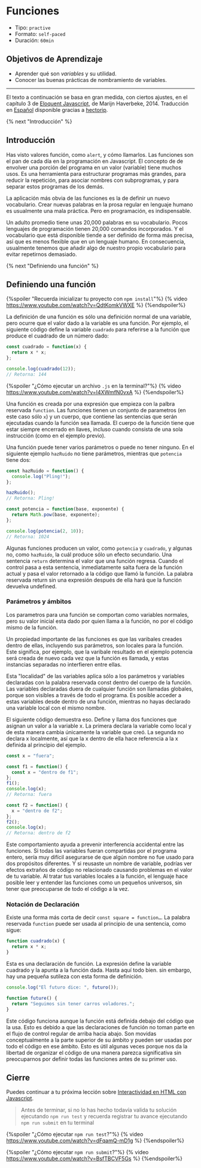 # Funciones

- Tipo: `practive`
- Formato: `self-paced`
- Duración: `60min`

## Objetivos de Aprendizaje

- Aprender qué son _variables_ y su utilidad.
- Conocer las buenas prácticas de nombramiento de variables.

***

El texto a continuación se basa en gran medida, con ciertos ajustes, en el
capítulo 3 de [Eloquent Javascript](http://eloquentJavascript.net/), de Marijn
Haverbeke, 2014. Traducción en
[Español](http://hectorip.github.io/Eloquent-Javascript-ES-online/chapters/03_functions.html)
disponible gracias a [hectorip](https://github.com/hectorip).

{% next "Introducción" %}

## Introducción

Has visto valores función, como `alert`, y cómo llamarlos. Las funciones son el
pan de cada día en la programación en Javascript. El concepto de de envolver una
porción del programa en un valor (variable) tiene muchos usos. Es una
herramienta para estructurar programas más grandes, para reducir la repetición,
para asociar nombres con subprogramas, y para separar estos programas de los
demás.

La aplicación más obvia de las funciones es la de definir un nuevo vocabulario.
Crear nuevas palabras en la prosa regular en lenguaje humano es usualmente una
mala práctica. Pero en programación, es indispensable.

Un adulto promedio tiene unas 20,000 palabras en su vocabulario. Pocos lenguajes
de programación tienen 20,000 comandos incorporados. Y el vocabulario que está
disponible tiende a ser definido de forma más precisa, así que es menos flexible
que en un lenguaje humano. En consecuencia, usualmente tenemos que añadir algo
de nuestro propio vocabulario para evitar repetirnos demasiado.

{% next "Definiendo una función" %}

## Definiendo una función

{%spoiler "Recuerda inicializar tu proyecto con `npm install`"%}
{% video https://www.youtube.com/watch?v=QdtKomkVWXE %}
{%endspoiler%}

La definición de una función es sólo una definición normal de una variable,
pero ocurre que el valor dado a la variable es una función. Por ejemplo, el
siguiente código define la variable `cuadrado` para referirse a la función que
produce el cuadrado de un número dado:

```js
const cuadrado = function(x) {
  return x * x;
};

console.log(cuadrado(12));
// Retorna: 144
```

{%spoiler "¿Cómo ejecutar un archivo `.js` en la terminal?"%}
{% video https://www.youtube.com/watch?v=I4XWmfN0vxA %}
{%endspoiler%}

Una función es creada por una expresión que empieza con la palbra reservada
`function`. Las funciones tienen un conjunto de parametros (en este caso sólo
`x`) y un cuerpo, que contiene las sentencias que serán ejecutadas cuando la
función sea llamada. El cuerpo de la función tiene que estar siempre encerrado
en llaves, incluso cuando consista de una sola instrucción (como en el ejemplo
previo).

Una función puede tener varios parámetros o puede no tener ninguno. En el
siguiente ejemplo `hazRuido` no tiene parámetros, mientras que `potencia` tiene dos:

```js
const hazRuido = function() {
  console.log("Pling!");
};

hazRuido();
// Retorna: Pling!

const potencia = function(base, exponente) {
  return Math.pow(base, exponente);
};

console.log(potencia(2, 10));
// Retorna: 1024
```

Algunas funciones producen un valor, como `potencia` y `cuadrado`, y algunas no,
como `hazRuido`, la cuál produce sólo un efecto secundario. Una sentencia
`return` determina el valor que una función regresa. Cuando el control pasa a
esta sentencia, inmediatamente salta fuera de la función actual y pasa el valor
retornado a la código que llamó la función. La palabra reservada return sin una
expresión después de ella hará que la función devuelva undefined.

### Parámetros y ámbitos

Los parametros para una función se comportan como variables normales, pero su
valor inicial esta dado por quien llama a la función, no por el código mismo de
la función.

Un propiedad importante de las funciones es que las varibales creades dentro de
ellas, incluyendo sus parámetros, son locales para la función. Este significa,
por ejemplo, que la varibale resultado en el ejemplo potencia será creada de
nuevo cada vez que la función es llamada, y estas instancias separadas no
interfieren entre ellas.

Esta "localidad" de las variables aplica sólo a los parámetros y variables
declaradas con la palabra reservada const dentro del cuerpo de la función. Las
variables declaradas duera de cualquier función son llamadas globales, porque
son visibles a través de todo el programa. Es posible acceder a estas variables
desde dentro de una función, mientras no hayas declarado una variable local con
el mismo nombre.

El siguiente código demuestra eso. Define y llama dos funciones que asignan un
valor a la variable x. La primera declara la variable como local y de esta
manera cambia únicamente la variable que creó. La segunda no declara x
localmente, así que la x dentro de ella hace referencia a la x definida al
principio del ejemplo.

```js
const x = "fuera";

const f1 = function() {
  const x = "dentro de f1";
};
f1();
console.log(x);
// Retorna: fuera

const f2 = function() {
  x = "dentro de f2";
};
f2();
console.log(x);
// Retorna: dentro de f2
```

Este comportamiento ayuda a prevenir interferencia accidental entre las
funciones. Si todas las variables fueran compartidas por el programa entero,
sería muy difícil asegurarse de que algún nombre no fue usado para dos
propósitos diferentes. Y si reusaste un nombre de variable, podrías ver efectos
extraños de código no relacionado causando problemas en el valor de tu variable.
Al tratar tus variables locales a la función, el lenguaje hace posible leer y
entender las funciones como un pequeños universos, sin tener que preocuparse de
todo el código a la vez.

### Notación de Declaración

Existe una forma más corta de decir `const square = function…`. La palabra
reservada `function` puede ser usada al principio de una sentencia, como sigue:

```js
function cuadrado(x) {
  return x * x;
}
```

Esta es una declaración de función. La expresión define la variable cuadrado y
la apunta a la función dada. Hasta aquí todo bien. sin embargo, hay una pequeña
sutileza con esta forma de definición.

```js
console.log("El futuro dice: ", futuro());

function future() {
  return "Seguimos sin tener carros voladores.";
}
```

Este código funciona aunque la función está definida debajo del código que la
usa. Esto es debido a que las declaraciones de función no toman parte en el
flujo de control regular de arriba hacia abajo. Son movidas conceptualmente a la
parte superior de su ámbito y pueden ser usadas por todo el código en ese
ámbito. Esto es útil algunas veces porque nos da la libertad de organizar el
código de una manera parezca significativa sin preocuparnos por definir todas
las funciones antes de su primer uso.

## Cierre

Puedes continuar a tu próxima lección sobre
[Interactividad en HTML con Javascript](https://lab.cs50.io/Laboratoria/admission-curriculum/rediseno-prework-fe/admission/03-prework/06-js-basics/08-dom-api-basics/).

> Antes de terminar, si no lo has hecho todavía valida tu solución ejecutando
> `npm run test` y recuerda registrar tu avance ejecutando `npm run submit` en
> tu terminal

{%spoiler "¿Cómo ejecutar `npm run test`?"%}
{% video https://www.youtube.com/watch?v=dFqamQ-mD1g %}
{%endspoiler%}

{%spoiler "¿Cómo ejecutar `npm run submit`?"%}
{% video https://www.youtube.com/watch?v=BsfTBCVF5Gs %}
{%endspoiler%}
